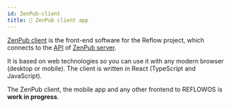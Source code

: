 ```yaml
---
id: ZenPub-client
title: 🧩 ZenPub client app
---
```


[ZenPub client](https://github.com/reflow-project/zenpub-client) is the front-end software for the Reflow project, which connects to the [API](./api_tour) of [ZenPub server](./ZenPub).

It is based on web technologies so you can use it with any modern browser (desktop or mobile). The client is written in React (TypeScript and JavaScript).

The ZenPub client, the mobile app and any other frontend to REFLOWOS is **work in progress**.


